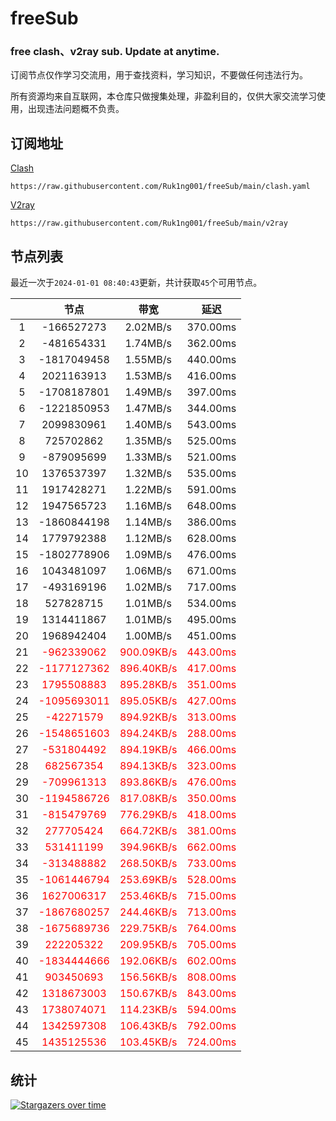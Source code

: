 # freeSub
### free clash、v2ray sub. Update at anytime.

订阅节点仅作学习交流用，用于查找资料，学习知识，不要做任何违法行为。

所有资源均来自互联网，本仓库只做搜集处理，非盈利目的，仅供大家交流学习使用，出现违法问题概不负责。

## 订阅地址
[Clash](https://raw.githubusercontent.com/Ruk1ng001/freeSub/main/clash.yaml)
```
https://raw.githubusercontent.com/Ruk1ng001/freeSub/main/clash.yaml
```
[V2ray](https://raw.githubusercontent.com/Ruk1ng001/freeSub/main/v2ray)
```
https://raw.githubusercontent.com/Ruk1ng001/freeSub/main/v2ray
```

## 节点列表

最近一次于`2024-01-01 08:40:43`更新，共计获取`45`个可用节点。

|  | 节点 | 带宽 | 延迟 |
|:-:|:--:|:--:|:--:|
 | 1 | -166527273 | 2.02MB/s | 370.00ms |
 | 2 | -481654331 | 1.74MB/s | 362.00ms |
 | 3 | -1817049458 | 1.55MB/s | 440.00ms |
 | 4 | 2021163913 | 1.53MB/s | 416.00ms |
 | 5 | -1708187801 | 1.49MB/s | 397.00ms |
 | 6 | -1221850953 | 1.47MB/s | 344.00ms |
 | 7 | 2099830961 | 1.40MB/s | 543.00ms |
 | 8 | 725702862 | 1.35MB/s | 525.00ms |
 | 9 | -879095699 | 1.33MB/s | 521.00ms |
 | 10 | 1376537397 | 1.32MB/s | 535.00ms |
 | 11 | 1917428271 | 1.22MB/s | 591.00ms |
 | 12 | 1947565723 | 1.16MB/s | 648.00ms |
 | 13 | -1860844198 | 1.14MB/s | 386.00ms |
 | 14 | 1779792388 | 1.12MB/s | 628.00ms |
 | 15 | -1802778906 | 1.09MB/s | 476.00ms |
 | 16 | 1043481097 | 1.06MB/s | 671.00ms |
 | 17 | -493169196 | 1.02MB/s | 717.00ms |
 | 18 | 527828715 | 1.01MB/s | 534.00ms |
 | 19 | 1314411867 | 1.01MB/s | 495.00ms |
 | 20 | 1968942404 | 1.00MB/s | 451.00ms |
 | 21 | <font color=red>-962339062</font> | <font color=red>900.09KB/s</font> | <font color=red>443.00ms</font> |
 | 22 | <font color=red>-1177127362</font> | <font color=red>896.40KB/s</font> | <font color=red>417.00ms</font> |
 | 23 | <font color=red>1795508883</font> | <font color=red>895.28KB/s</font> | <font color=red>351.00ms</font> |
 | 24 | <font color=red>-1095693011</font> | <font color=red>895.05KB/s</font> | <font color=red>427.00ms</font> |
 | 25 | <font color=red>-42271579</font> | <font color=red>894.92KB/s</font> | <font color=red>313.00ms</font> |
 | 26 | <font color=red>-1548651603</font> | <font color=red>894.24KB/s</font> | <font color=red>288.00ms</font> |
 | 27 | <font color=red>-531804492</font> | <font color=red>894.19KB/s</font> | <font color=red>466.00ms</font> |
 | 28 | <font color=red>682567354</font> | <font color=red>894.13KB/s</font> | <font color=red>323.00ms</font> |
 | 29 | <font color=red>-709961313</font> | <font color=red>893.86KB/s</font> | <font color=red>476.00ms</font> |
 | 30 | <font color=red>-1194586726</font> | <font color=red>817.08KB/s</font> | <font color=red>350.00ms</font> |
 | 31 | <font color=red>-815479769</font> | <font color=red>776.29KB/s</font> | <font color=red>418.00ms</font> |
 | 32 | <font color=red>277705424</font> | <font color=red>664.72KB/s</font> | <font color=red>381.00ms</font> |
 | 33 | <font color=red>531411199</font> | <font color=red>394.96KB/s</font> | <font color=red>662.00ms</font> |
 | 34 | <font color=red>-313488882</font> | <font color=red>268.50KB/s</font> | <font color=red>733.00ms</font> |
 | 35 | <font color=red>-1061446794</font> | <font color=red>253.69KB/s</font> | <font color=red>528.00ms</font> |
 | 36 | <font color=red>1627006317</font> | <font color=red>253.46KB/s</font> | <font color=red>715.00ms</font> |
 | 37 | <font color=red>-1867680257</font> | <font color=red>244.46KB/s</font> | <font color=red>713.00ms</font> |
 | 38 | <font color=red>-1675689736</font> | <font color=red>229.75KB/s</font> | <font color=red>764.00ms</font> |
 | 39 | <font color=red>222205322</font> | <font color=red>209.95KB/s</font> | <font color=red>705.00ms</font> |
 | 40 | <font color=red>-1834444666</font> | <font color=red>192.06KB/s</font> | <font color=red>602.00ms</font> |
 | 41 | <font color=red>903450693</font> | <font color=red>156.56KB/s</font> | <font color=red>808.00ms</font> |
 | 42 | <font color=red>1318673003</font> | <font color=red>150.67KB/s</font> | <font color=red>843.00ms</font> |
 | 43 | <font color=red>1738074071</font> | <font color=red>114.23KB/s</font> | <font color=red>594.00ms</font> |
 | 44 | <font color=red>1342597308</font> | <font color=red>106.43KB/s</font> | <font color=red>792.00ms</font> |
 | 45 | <font color=red>1435125536</font> | <font color=red>103.45KB/s</font> | <font color=red>724.00ms</font> |


## 统计

[![Stargazers over time](https://starchart.cc/Ruk1ng001/freeSub.svg)](https://starchart.cc/Ruk1ng001/freeSub)